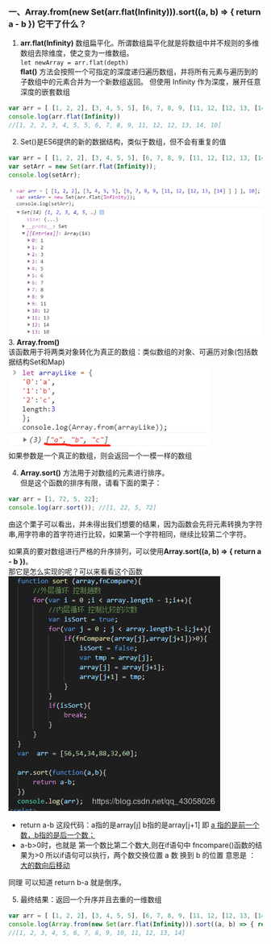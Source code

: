 ### 一、Array.from(new Set(arr.flat(Infinity))).sort((a, b) => { return a - b }) 它干了什么？
1. **arr.flat(Infinity)** 数组扁平化。所谓数组扁平化就是将数组中并不规则的多维数组去除维度，使之变为一维数组。  
`let newArray = arr.flat(depth)`   
**flat()** 方法会按照一个可指定的深度递归遍历数组，并将所有元素与遍历到的子数组中的元素合并为一个新数组返回。 
但使用 Infinity 作为深度，展开任意深度的嵌套数组
```js
var arr = [ [1, 2, 2], [3, 4, 5, 5], [6, 7, 8, 9, [11, 12, [12, 13, [14] ] ] ], 10];
console.log(arr.flat(Infinity)) 
//[1, 2, 2, 3, 4, 5, 5, 6, 7, 8, 9, 11, 12, 12, 13, 14, 10]
```
2. Set()是ES6提供的新的数据结构，类似于数组，但不会有重复的值  
```js
var arr = [ [1, 2, 2], [3, 4, 5, 5], [6, 7, 8, 9, [11, 12, [12, 13, [14] ] ] ], 10];
var setArr = new Set(arr.flat(Infinity));
console.log(setArr);
```  
![set](../../.vuepress/imgs/interview/es6/set.jpg)  
3. **Array.from()**  
该函数用于将两类对象转化为真正的数组：类似数组的对象、可遍历对象(包括数据结构Set和Map)  
![array](../../.vuepress/imgs/interview/es6/array.jpg)  
如果参数是一个真正的数组，则会返回一个一模一样的数组

4. **Array.sort()** 方法用于对数组的元素进行排序。  
但是这个函数的排序有限，请看下面的栗子：
```js
var arr = [1, 72, 5, 22];
console.log(arr.sort()); //[1, 22, 5, 72]
```
由这个栗子可以看出，并未得出我们想要的结果，因为函数会先将元素转换为字符串,用字符串的首字符进行比较，如果第一个字符相同，继续比较第二个字符。   

如果真的要对数组进行严格的升序排列，可以使用**Array.sort((a, b) => { return a - b })**。  
那它是怎么实现的呢？可以来看看这个函数    
![sort](../../.vuepress/imgs/interview/es6/sort.png)   
- return a-b 这段代码：a指的是array[j] b指的是array[j+1] 即 <u>a 指的是前一个数，b指的是后一个数；</u>
- a-b>0时，也就是 第一个数比第二个数大,则在if语句中 fncompare()函数的结果为>0
所以if语句可以执行，两个数交换位置 a 数 换到 b 的位置 意思是 ：<u>大的数向后移动</u>

同理 可以知道 return b-a 就是倒序。

5. 最终结果：返回一个升序并且去重的一维数组
```js
var arr = [ [1, 2, 2], [3, 4, 5, 5], [6, 7, 8, 9, [11, 12, [12, 13, [14] ] ] ], 10];
console.log(Array.from(new Set(arr.flat(Infinity))).sort((a, b) => { return a - b }));
//[1, 2, 3, 4, 5, 6, 7, 8, 9, 10, 11, 12, 13, 14]
```
